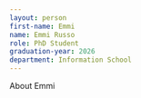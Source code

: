 ```yaml
---
layout: person
first-name: Emmi
name: Emmi Russo
role: PhD Student
graduation-year: 2026
department: Information School
---
```


About Emmi